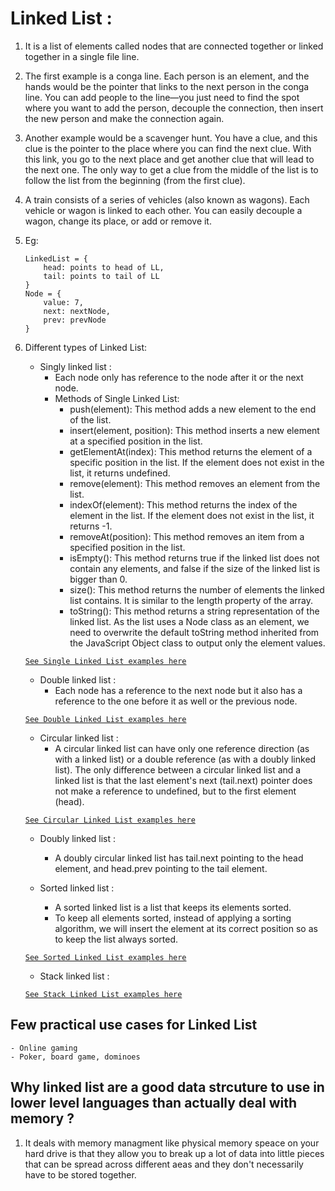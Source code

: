
# Linked List :

1. It is a list of elements called nodes that are connected together or linked together in a single file line.
2. The first example is a conga line. Each person is an element, and the hands would be the pointer that links to the next person in the conga line. You can add people to the line—you just need to find the spot where you want to add the person, decouple the connection, then insert the new person and make the connection again.
3. Another example would be a scavenger hunt. You have a clue, and this clue is the pointer to the place where you can find the next clue. With this link, you go to the next place and get another clue that will lead to the next one. The only way to get a clue from the middle of the list is to follow the list from the beginning (from the first clue).
4. A train consists of a series of vehicles (also known as wagons). Each vehicle or wagon is linked to each other. You can easily decouple a wagon, change its place, or add or remove it.
5. Eg:

    ```
    LinkedList = {
        head: points to head of LL,
        tail: points to tail of LL
    }
    Node = {
        value: 7,
        next: nextNode,
        prev: prevNode
    }
    ```
6. Different types of Linked List:
   * Singly linked list : 
      - Each node only has reference to the node after it or the next node.
      - Methods of Single Linked List:
         * push(element): This method adds a new element to the end of the list.
         * insert(element, position): This method inserts a new element at a specified position in the list.
         * getElementAt(index): This method returns the element of a specific position in the list. If the element does not exist in the list, it returns undefined.
         * remove(element): This method removes an element from the list.
         * indexOf(element): This method returns the index of the element in the list. If the element does not exist in the list, it returns -1.
         * removeAt(position): This method removes an item from a specified position in the list.
         * isEmpty(): This method returns true if the linked list does not contain any elements, and false if the size of the linked list is bigger than 0.
         * size(): This method returns the number of elements the linked list contains. It is similar to the length property of the array.
         * toString(): This method returns a string representation of the linked list. As the list uses a Node class as an element, we need to overwrite the default toString method inherited from the JavaScript Object class to output only the element values.

   [`See Single Linked List examples here`](../src/linked-list/single-linked-list.js) 

   * Double linked list : 
      - Each node has a reference to the next node but it also has a reference to the one before it as well or the previous node.

   [`See Double Linked List examples here`](../src/linked-list/doubly-linked-list.js) 

   * Circular linked list : 
      - A circular linked list can have only one reference direction (as with a linked list) or a double reference (as with a doubly linked list). The only difference between a circular linked list and a linked list is that the last element's next (tail.next) pointer does not make a reference to undefined, but to the first element (head).

   [`See Circular Linked List examples here`](../src/linked-list/circular-linked-list.js) 

   * Doubly linked list : 
      - A doubly circular linked list has tail.next pointing to the head element, and head.prev pointing to the tail element.

   * Sorted linked list : 
      - A sorted linked list is a list that keeps its elements sorted. 
      - To keep all elements sorted, instead of applying a sorting algorithm, we will insert the element at its correct position so as to keep the list always sorted.

   [`See Sorted Linked List examples here`](../src/linked-list/sorted-linked-list.js.js) 

   * Stack linked list : 

   [`See Stack Linked List examples here`](../src/linked-list/stack-linked-list.js.js) 


## Few practical use cases for Linked List
    - Online gaming
    - Poker, board game, dominoes

## Why linked list are a good data strcuture to use in lower level languages than actually deal with memory ?
1. It deals with memory managment like physical memory speace on your hard drive is that they allow you to break up a lot of data into little pieces that can be spread across different aeas and they don't necessarily have to be stored together.